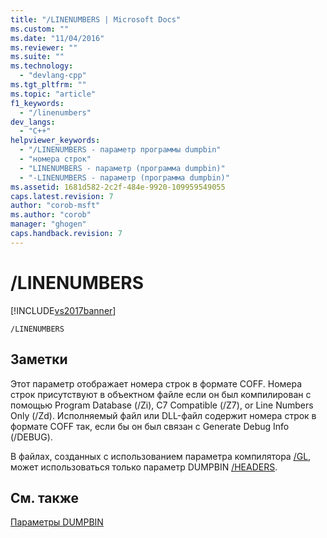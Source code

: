 ```yaml
---
title: "/LINENUMBERS | Microsoft Docs"
ms.custom: ""
ms.date: "11/04/2016"
ms.reviewer: ""
ms.suite: ""
ms.technology: 
  - "devlang-cpp"
ms.tgt_pltfrm: ""
ms.topic: "article"
f1_keywords: 
  - "/linenumbers"
dev_langs: 
  - "C++"
helpviewer_keywords: 
  - "/LINENUMBERS - параметр программы dumpbin"
  - "номера строк"
  - "LINENUMBERS - параметр (программа dumpbin)"
  - "-LINENUMBERS - параметр (программа dumpbin)"
ms.assetid: 1681d582-2c2f-484e-9920-109959549055
caps.latest.revision: 7
author: "corob-msft"
ms.author: "corob"
manager: "ghogen"
caps.handback.revision: 7
---
```

# /LINENUMBERS
[!INCLUDE[vs2017banner](../../assembler/inline/includes/vs2017banner.md)]

```  
/LINENUMBERS  
```  
  
## Заметки  
 Этот параметр отображает номера строк в формате COFF.  Номера строк присутствуют в объектном файле если он был компилирован с помощью Program Database \(\/Zi\), C7 Compatible \(\/Z7\), or Line Numbers Only \(\/Zd\).  Исполняемый файл или DLL\-файл содержит номера строк в формате COFF так, если бы он был связан с Generate Debug Info \(\/DEBUG\).  
  
 В файлах, созданных с использованием параметра компилятора [\/GL](../../build/reference/gl-whole-program-optimization.md), может использоваться только параметр DUMPBIN [\/HEADERS](../../build/reference/headers.md).  
  
## См. также  
 [Параметры DUMPBIN](../../build/reference/dumpbin-options.md)
